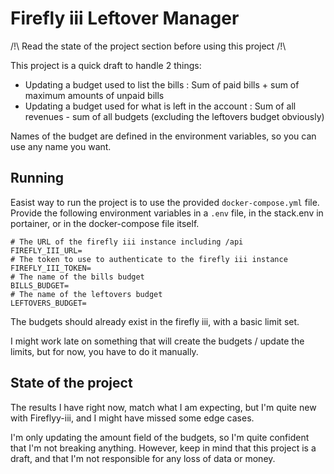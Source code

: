 # Firefly iii Leftover Manager

/!\ Read the state of the project section before using this project /!\

This project is a quick draft to handle 2 things:

- Updating a budget used to list the bills : Sum of paid bills + sum of maximum amounts of unpaid bills
- Updating a budget used for what is left in the account : Sum of all revenues - sum of all budgets (excluding the leftovers budget obviously)

Names of the budget are defined in the environment variables, so you can use any name you want.

## Running

Easist way to run the project is to use the provided `docker-compose.yml` file.
Provide the following environment variables in a `.env` file, in the stack.env in portainer, or in the docker-compose file itself.

```shell
# The URL of the firefly iii instance including /api
FIREFLY_III_URL=
# The token to use to authenticate to the firefly iii instance
FIREFLY_III_TOKEN=
# The name of the bills budget
BILLS_BUDGET=
# The name of the leftovers budget
LEFTOVERS_BUDGET=
```

The budgets should already exist in the firefly iii, with a basic limit set.

I might work late on something that will create the budgets / update the limits, but for now, you have to do it manually.

## State of the project

The results I have right now, match what I am expecting, but I'm quite new with Fireflyy-iii, and I might have missed some edge cases.

I'm only updating the amount field of the budgets, so I'm quite confident that I'm not breaking anything.
However, keep in mind that this project is a draft, and that I'm not responsible for any loss of data or money.
